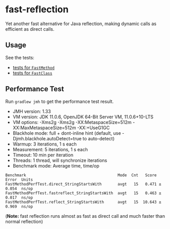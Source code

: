 # fast-reflection
Yet another fast alternative for Java reflection, making dynamic calls as efficient as direct calls.

## Usage
See the tests:
* [tests for `FastMethod`](https://github.com/danielsun1106/fast-reflection/blob/main/src/test/java/me/sunlan/fastreflection/FastMethodTest.java)
* [tests for `FastClass`](https://github.com/danielsun1106/fast-reflection/blob/main/src/test/java/me/sunlan/fastreflection/FastClassTest.java)

## Performance Test
Run `gradlew jmh` to get the performance test result.

* JMH version: 1.33
* VM version: JDK 11.0.6, OpenJDK 64-Bit Server VM, 11.0.6+10-LTS
* VM options: -Xms2g -Xms2g -XX:MetaspaceSize=512m -XX:MaxMetaspaceSize=512m -XX:+UseG1GC
* Blackhole mode: full + dont-inline hint (default, use -Djmh.blackhole.autoDetect=true to auto-detect)
* Warmup: 3 iterations, 1 s each
* Measurement: 5 iterations, 1 s each
* Timeout: 10 min per iteration
* Threads: 1 thread, will synchronize iterations
* Benchmark mode: Average time, time/op

```
Benchmark                                        Mode  Cnt   Score   Error  Units
FastMethodPerfTest.direct_StringStartsWith       avgt   15   0.471 ± 0.054  ns/op
FastMethodPerfTest.fastreflect_StringStartsWith  avgt   15   0.463 ± 0.017  ns/op
FastMethodPerfTest.reflect_StringStartsWith      avgt   15  10.643 ± 0.969  ns/op
```
(**Note:** fast reflection runs almost as fast as direct call and much faster than normal reflection)
